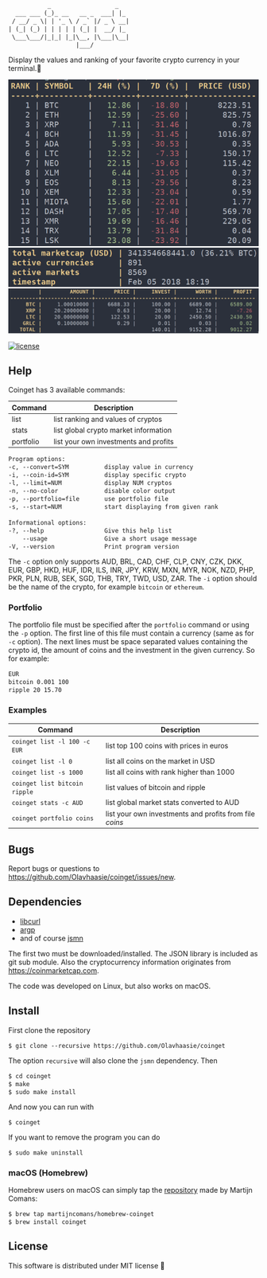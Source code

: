 ```
           _                  _
  ___ ___ (_)_ __   __ _  ___| |_
 / __/ _ \| | '_ \ / _` |/ _ \ __|
| (_| (_) | | | | | (_| |  __/ |_
 \___\___/|_|_| |_|\__, |\___|\__|
                   |___/
```

Display the values and ranking of your favorite crypto currency in your terminal.💸

![example1](doc/output.png "Sample list output")
![example2](doc/output-global.png "Sample global output")
![example3](doc/output-portfolio.png "Sample portfolio output")

[![license](https://img.shields.io/badge/license-MIT-blue.svg?style=flat-square)](https://github.com/Olavhaasie/coinget/blob/master/LICENSE)

## Help ##
Coinget has 3 available commands:

| Command   | Description                           |
| --------- | ------------------------------------- |
| list      | list ranking and values of cryptos    |
| stats     | list global crypto market information |
| portfolio | list your own investments and profits |

    Program options:
    -c, --convert=SYM          display value in currency
    -i, --coin-id=SYM          display specific crypto
    -l, --limit=NUM            display NUM cryptos
    -n, --no-color             disable color output
    -p, --portfolio=file       use portfolio file
    -s, --start=NUM            start displaying from given rank

    Informational options:
    -?, --help                 Give this help list
        --usage                Give a short usage message
    -V, --version              Print program version

The `-c` option only supports AUD, BRL, CAD, CHF, CLP, CNY, CZK, DKK, EUR, GBP, HKD, HUF, IDR, ILS, INR, JPY, KRW, MXN, MYR, NOK, NZD, PHP, PKR, PLN, RUB, SEK, SGD, THB, TRY, TWD, USD, ZAR.
The `-i` option should be the name of the crypto, for example `bitcoin` or `ethereum`.

### Portfolio ###
The portfolio file must be specified after the `portfolio` command or using the `-p` option.
The first line of this file must contain a currency (same as for `-c` option).
The next lines must be space separated values containing the crypto id, the amount of coins and the investment in the given currency.
So for example:

    EUR
    bitcoin 0.001 100
    ripple 20 15.70

### Examples ###

| Command                       | Description                                             |
| ----------------------------- | ------------------------------------------------------- |
| `coinget list -l 100 -c EUR`  | list top 100 coins with prices in euros                 |
| `coinget list -l 0`           | list all coins on the market in USD                     |
| `coinget list -s 1000`        | list all coins with rank higher than 1000               |
| `coinget list bitcoin ripple` | list values of bitcoin and ripple                       |
| `coinget stats -c AUD`        | list global market stats converted to AUD               |
| `coinget portfolio coins`     | list your own investments and profits from file _coins_ |

## Bugs ##
Report bugs or questions to <https://github.com/Olavhaasie/coinget/issues/new>.

## Dependencies ##
+ [libcurl](https://curl.haxx.se/libcurl/)
+ [argp](https://www.gnu.org/software/libc/manual/html_node/Argp.html)
+ and of course [jsmn](https://github.com/zserge/jsmn)

The first two must be downloaded/installed. The JSON library is included as git sub module.
Also the cryptocurrency information originates from <https://coinmarketcap.com>.

The code was developed on Linux, but also works on macOS.

## Install ##
First clone the repository

    $ git clone --recursive https://github.com/Olavhaasie/coinget

The option `recursive` will also clone the `jsmn` dependency. Then

    $ cd coinget
    $ make
    $ sudo make install

And now you can run with

    $ coinget

If you want to remove the program you can do

    $ sudo make uninstall

### macOS (Homebrew) ###
Homebrew users on macOS can simply tap the [repository](https://github.com/martijncomans/homebrew-coinget) made by Martijn Comans:

    $ brew tap martijncomans/homebrew-coinget
    $ brew install coinget

## License ##
This software is distributed under MIT license 📝


